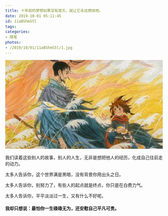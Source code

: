 ```yaml
---
title: 十年前的梦想如果没有熄灭，就让它永远燃烧吧。
date: 2019-10-01 05:11:45
id: 11aBShmS5l
tags: 
categories:
- 随笔
photos:
- /2019/10/01/11aBShmS5l/1.jpg
---
```

![](十年前的梦想如果没有熄灭，就让它永远燃烧吧。/1.jpg)

我们读着这些别人的故事，别人的人生，无非是想把他人的经历，化成自己往前走的动力。

太多人告诉你，这个世界满是黑暗，没有背景你用出头之日。

太多人告诉你，别努力了，有些人的起点就是终点，你只是在白费力气。

太多人告诉你，平平淡淡过一生，又有什么不好呢。

#### 我却只想说：最怕你一生碌碌无为，还安慰自己平凡可贵。
